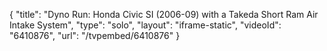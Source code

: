 {
    "title": "Dyno Run: Honda Civic SI (2006-09) with a Takeda Short Ram Air Intake System",
    "type": "solo",
    "layout": "iframe-static",
    "videoId": "6410876",
    "url": "\/tvpembed\/6410876"
}
